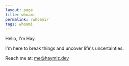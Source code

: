 ```yaml
---
layout: page
title: whoami
permalink: /whoami/
tags: whoami
---
```

Hello, I'm Hay.

I'm here to break things and uncover life's uncertainties.

Reach me at: me@haymiz.dev
